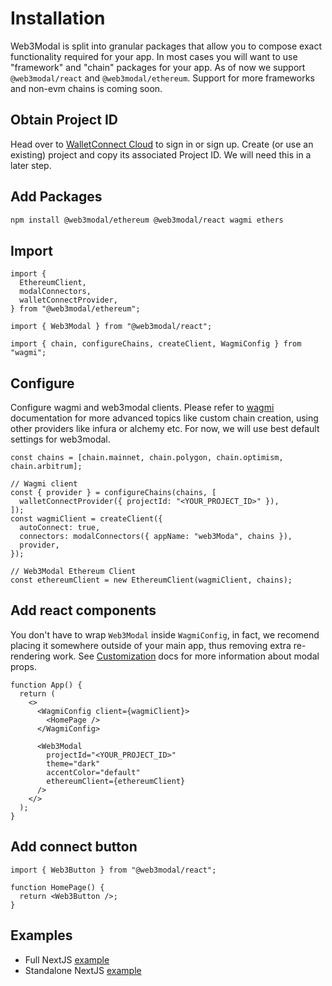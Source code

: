 # Installation

Web3Modal is split into granular packages that allow you to compose exact functionality required for your app. In most cases you will want to use "framework" and "chain" packages for your app. As of now we support `@web3modal/react` and `@web3modal/ethereum`. Support for more frameworks and non-evm chains is coming soon.

## Obtain Project ID

Head over to [WalletConnect Cloud](https://cloud.walletconnect.com/) to sign in or sign up. Create (or use an existing) project and copy its associated Project ID. We will need this in a later step.

## Add Packages

```bash npm2yarn
npm install @web3modal/ethereum @web3modal/react wagmi ethers
```

## Import

```tsx
import {
  EthereumClient,
  modalConnectors,
  walletConnectProvider,
} from "@web3modal/ethereum";

import { Web3Modal } from "@web3modal/react";

import { chain, configureChains, createClient, WagmiConfig } from "wagmi";
```

## Configure

Configure wagmi and web3modal clients. Please refer to [wagmi](https://wagmi.sh/) documentation for more advanced topics like custom chain creation, using other providers like infura or alchemy etc. For now, we will use best default settings for web3modal.

```tsx
const chains = [chain.mainnet, chain.polygon, chain.optimism, chain.arbitrum];

// Wagmi client
const { provider } = configureChains(chains, [
  walletConnectProvider({ projectId: "<YOUR_PROJECT_ID>" }),
]);
const wagmiClient = createClient({
  autoConnect: true,
  connectors: modalConnectors({ appName: "web3Moda", chains }),
  provider,
});

// Web3Modal Ethereum Client
const ethereumClient = new EthereumClient(wagmiClient, chains);
```

## Add react components

You don't have to wrap `Web3Modal` inside `WagmiConfig`, in fact, we recomend placing it somewhere outside of your main app, thus removing extra re-rendering work.
See [Customization](/2.0/introduction/web3modal/about#options) docs for more information about modal props.

```tsx
function App() {
  return (
    <>
      <WagmiConfig client={wagmiClient}>
        <HomePage />
      </WagmiConfig>

      <Web3Modal
        projectId="<YOUR_PROJECT_ID>"
        theme="dark"
        accentColor="default"
        ethereumClient={ethereumClient}
      />
    </>
  );
}
```

## Add connect button

```tsx
import { Web3Button } from "@web3modal/react";

function HomePage() {
  return <Web3Button />;
}
```

## Examples

- Full NextJS [example](https://github.com/WalletConnect/web3modal/tree/V2/examples/react)
- Standalone NextJS [example](https://github.com/WalletConnect/web3modal/tree/V2/examples/react-standalone)
